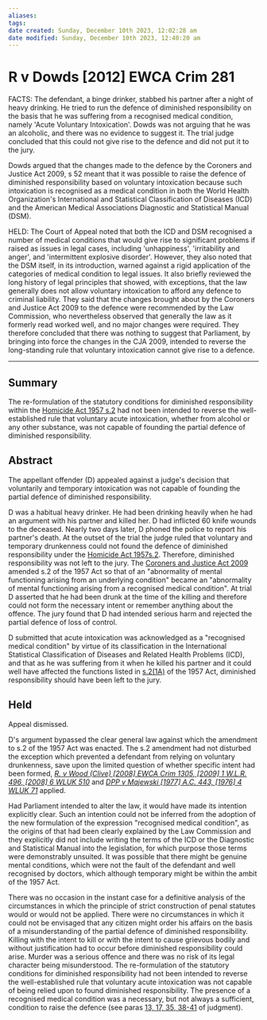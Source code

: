 ```yaml
---
aliases: 
tags: 
date created: Sunday, December 10th 2023, 12:02:28 am
date modified: Sunday, December 10th 2023, 12:40:20 am
---
```


# R v Dowds [2012] EWCA Crim 281

FACTS: The defendant, a binge drinker, stabbed his partner after a night of heavy drinking. He tried to run the defence of diminished responsibility on the basis that he was suffering from a recognised medical condition, namely 'Acute Voluntary Intoxication'. Dowds was not arguing that he was an alcoholic, and there was no evidence to suggest it. The trial judge concluded that this could not give rise to the defence and did not put it to the jury.

Dowds argued that the changes made to the defence by the Coroners and Justice Act 2009, s 52 meant that it was possible to raise the defence of diminished responsibility based on voluntary intoxication because such intoxication is recognised as a medical condition in both the World Health Organization's International and Statistical Classification of Diseases (ICD) and the American Medical Associations Diagnostic and Statistical Manual (DSM).

HELD: The Court of Appeal noted that both the ICD and DSM recognised a number of medical conditions that would give rise to significant problems if raised as issues in legal cases, including 'unhappiness', 'irritability and anger', and 'intermittent explosive disorder'. However, they also noted that the DSM itself, in its introduction, warned against a rigid application of the categories of medical condition to legal issues. It also briefly reviewed the long history of legal principles that showed, with exceptions, that the law generally does not allow voluntary intoxication to afford any defence to criminal liability. They said that the changes brought about by the Coroners and Justice Act 2009 to the defence were recommended by the Law Commission, who nevertheless observed that generally the law as it formerly read worked well, and no major changes were required. They therefore concluded that there was nothing to suggest that Parliament, by bringing into force the changes in the CJA 2009, intended to reverse the long-standing rule that voluntary intoxication cannot give rise to a defence.

---

## Summary

The re-formulation of the statutory conditions for diminished responsibility within the [Homicide Act 1957 s.2](https://uk.westlaw.com/Document/I7809FE30E44811DA8D70A0E70A78ED65/View/FullText.html?originationContext=document&transitionType=DocumentItem&ppcid=2a359e16cdfa4201a832788a886e0e2d&contextData=(sc.Default)) had not been intended to reverse the well-established rule that voluntary acute intoxication, whether from alcohol or any other substance, was not capable of founding the partial defence of diminished responsibility.

## Abstract

The appellant offender (D) appealed against a judge's decision that voluntarily and temporary intoxication was not capable of founding the partial defence of diminished responsibility.

D was a habitual heavy drinker. He had been drinking heavily when he had an argument with his partner and killed her. D had inflicted 60 knife wounds to the deceased. Nearly two days later, D phoned the police to report his partner's death. At the outset of the trial the judge ruled that voluntary and temporary drunkenness could not found the defence of diminished responsibility under the [Homicide Act 1957s.2](https://uk.westlaw.com/Document/I60953370E42311DAA7CF8F68F6EE57AB/View/FullText.html?originationContext=document&transitionType=DocumentItem&ppcid=2a359e16cdfa4201a832788a886e0e2d&contextData=(sc.Default)). Therefore, diminished responsibility was not left to the jury. The [Coroners and Justice Act 2009](https://uk.westlaw.com/Document/I69823050DA4211DEB7FDF517E142DA0B/View/FullText.html?originationContext=document&transitionType=DocumentItem&ppcid=2a359e16cdfa4201a832788a886e0e2d&contextData=(sc.Default)) amended s.2 of the 1957 Act so that of an "abnormality of mental functioning arising from an underlying condition" became an "abnormality of mental functioning arising from a recognised medical condition". At trial D asserted that he had been drunk at the time of the killing and therefore could not form the necessary intent or remember anything about the offence. The jury found that D had intended serious harm and rejected the partial defence of loss of control.

D submitted that acute intoxication was acknowledged as a "recognised medical condition" by virtue of its classification in the International Statistical Classification of Diseases and Related Health Problems (ICD), and that as he was suffering from it when he killed his partner and it could well have affected the functions listed in [s.2(1A)](https://uk.westlaw.com/Document/I7809FE30E44811DA8D70A0E70A78ED65/View/FullText.html?originationContext=document&transitionType=DocumentItem&ppcid=2a359e16cdfa4201a832788a886e0e2d&contextData=(sc.Default)) of the 1957 Act, diminished responsibility should have been left to the jury.

## Held

Appeal dismissed.

D's argument bypassed the clear general law against which the amendment to s.2 of the 1957 Act was enacted. The s.2 amendment had not disturbed the exception which prevented a defendant from relying on voluntary drunkenness, save upon the limited question of whether specific intent had been formed, _[R. v Wood (Clive) [2008] EWCA Crim 1305, [2009] 1 W.L.R. 496, [2008] 6 WLUK 510](https://uk.westlaw.com/Document/I823D4A8041AF11DDBA6DEC4A5C606B86/View/FullText.html?originationContext=document&transitionType=DocumentItem&ppcid=2a359e16cdfa4201a832788a886e0e2d&contextData=(sc.Default))_ and _[DPP v Majewski [1977] A.C. 443, [1976] 4 WLUK 71](https://uk.westlaw.com/Document/I9AF95560E42711DA8FC2A0F0355337E9/View/FullText.html?originationContext=document&transitionType=DocumentItem&ppcid=2a359e16cdfa4201a832788a886e0e2d&contextData=(sc.Default))_ applied.

Had Parliament intended to alter the law, it would have made its intention explicitly clear. Such an intention could not be inferred from the adoption of the new formulation of the expression "recognised medical condition", as the origins of that had been clearly explained by the Law Commission and they explicitly did not include writing the terms of the ICD or the Diagnostic and Statistical Manual into the legislation, for which purpose those terms were demonstrably unsuited. It was possible that there might be genuine mental conditions, which were not the fault of the defendant and well recognised by doctors, which although temporary might be within the ambit of the 1957 Act.

There was no occasion in the instant case for a definitive analysis of the circumstances in which the principle of strict construction of penal statutes would or would not be applied. There were no circumstances in which it could not be envisaged that any citizen might order his affairs on the basis of a misunderstanding of the partial defence of diminished responsibility. Killing with the intent to kill or with the intent to cause grievous bodily and without justification had to occur before diminished responsibility could arise. Murder was a serious offence and there was no risk of its legal character being misunderstood. The re-formulation of the statutory conditions for diminished responsibility had not been intended to reverse the well-established rule that voluntary acute intoxication was not capable of being relied upon to found diminished responsibility. The presence of a recognised medical condition was a necessary, but not always a sufficient, condition to raise the defence (see paras [13, 17, 35, 38-41](javascript:void(0); "View judgment paragraphs") of judgment).
